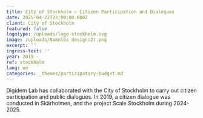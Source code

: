 ```yaml
---
title: City of Stockholm – Citizen Participation and Dialogues
date: 2025-04-22T22:00:00.000Z
client: City of Stockholm
featured: false
logotype: /uploads/logo-stockholm.svg
image: /uploads/Namnlös design(2).png
excerpt: ''
ingress-text: ''
year: 2019 -
ref: stockholm
lang: en
categories: _themes/participatory-budget.md
---
```


Digidem Lab has collaborated with the City of Stockholm to carry out citizen participation and public dialogues. In 2019, a citizen dialogue was conducted in Skärholmen, and the project Scale Stockholm during 2024-2025.
